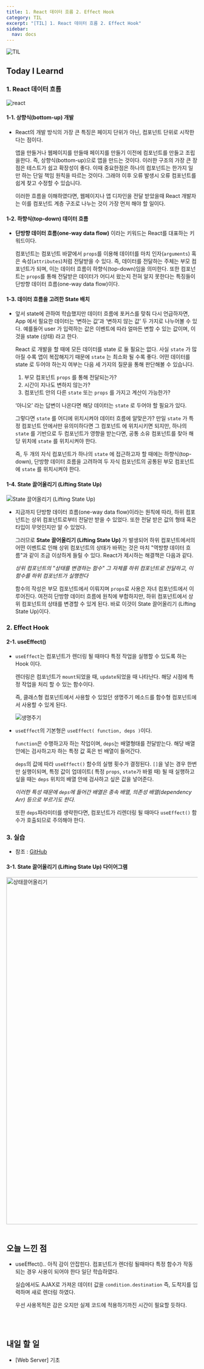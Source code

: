 ```yaml
---
title: 1. React 데이터 흐름 2. Effect Hook
category: TIL
excerpt: "[TIL] 1. React 데이터 흐름 2. Effect Hook"
sidebar:
  nav: docs
---
```


![TIL](https://user-images.githubusercontent.com/83164003/127775612-7464075f-89e7-478e-82ee-dc1c2710a125.jpeg)
## Today I Learnd
### 1. React 데이터 흐름
![react](https://user-images.githubusercontent.com/83164003/132542812-b2131f36-bbaa-436a-a174-d3e4a3e15945.png)
#### 1-1. 상향식(bottom-up) 개발
- React의 개발 방식의 가장 큰 특징은 페이지 단위가 아닌, 컴포넌트 단위로 시작한다는 점이다.

  앱을 만들거나 웹페이지를 만들때 페이지를 만들기 이전에 컴포넌트를 만들고 조립을한다. 즉, 상향식(bottom-up)으로 앱을 만드는 것이다. 이러한 구조의 가장 큰 장점은 테스트가 쉽고 확장성이 좋다. 이때 중요한점은 하나의 컴포넌트는 한가지 일만 하는 단일 책임 원칙을 따르는 것이다. 그래야 이후 오류 발생시 오류 컴포넌트를 쉽게 찾고 수정할 수 있습니다.

  이러한 흐름을 이해하였다면, 웹페이지나 앱 디자인을 전달 받았을때 React 개발자는 이를 컴포넌트 계층 구조로 나누는 것이 가장 먼저 해야 할 일이다.

#### 1-2. 하향식(top-down) 데이터 흐름
- **단방향 데이터 흐름(one-way data flow)** 이라는 키워드는 React를 대표하는 키워드이다. 

  컴포넌트는 컴포넌트 바깥에서 `props`를 이용해 데이터를 마치 인자(`arguments`) 혹은 속성(`attributes`)처럼 전달받을 수 있다. 즉, 데이터를 전달하는 주체는 부모 컴포넌트가 되며, 이는 데이터 흐름이 하향식(top-down)임을 의미한다. 또한 컴포넌트는 `props`를 통해 전달받은 데이터가 어디서 왔는지 전혀 알지 못한다는 특징들이 단방향 데이터 흐름(one-way data flow)이다.
	
#### 1-3. 데이터 흐름을 고려한 State 배치
- 앞서 state에 관하여 학습했지만 데이터 흐름에 포커스를 맞춰 다시 언급하자면, App 에서 필요한 데이터는 ‘변하는 값’과 ‘변하지 않는 값’ 두 가지로 나누어볼 수 있다. 예를들어 user 가 입력하는 값은 이벤트에 따라 얼마든 변할 수 있는 값이며, 이 것을 state (상태) 라고 한다.

  React 로 개발을 할 때에 모든 데이터를 state 로 둘 필요는 없다. 사실 `state` 가 많아질 수록 앱이 복잡해지기 때문에 `state` 는 최소화 될 수록 좋다. 어떤 데이터를 state 로 두어야 하는지 여부는 다음 세 가지의 질문을 통해 판단해볼 수 있습니다.

  1. 부모 컴포넌트 `props` 를 통해 전달되는가?
  2. 시간이 지나도 변하지 않는가?
  3. 컴포넌트 안의 다른 `state` 또는 `props` 를 가지고 계산이 가능한가?

  ‘아니오’ 라는 답변이 나온다면 해당 데이터는 `state` 로 두어야 할 필요가 있다. 

  그렇다면 `state` 를 어디에 위치시켜야 데이터 흐름에 알맞은가? 만일 `state` 가 특정 컴포넌트 안에서만 유의미하다면 그 컴포넌트 에 위치시키면 되지만, 하나의 `state` 를 기반으로 두 컴포넌트가 영향을 받는다면, 공통 소유 컴포넌트를 찾아 해당 위치에 `state` 를 위치시켜야 한다. 

  즉, 두 개의 자식 컴포넌트가 하나의 `state` 에 접근하고자 할 때에는 하향식(top-down), 단방향 데이터 흐름을 고려하여 두 자식 컴포넌트의 공통된 부모 컴포넌트에 `state` 를 위치시켜야 한다. 
	
#### 1-4. State 끌어올리기 (Lifting State Up)
![State 끌어올리기 (Lifting State Up)](https://user-images.githubusercontent.com/83164003/132545689-04b84053-1cd5-40e7-9e10-021cb6934c21.png)
- 지금까지 단방향 데이터 흐름(one-way data flow)이라는 원칙에 따라, 하위 컴포넌트는 상위 컴포넌트로부터 전달만 받을 수 있었다. 또한 전달 받은 값의 형태 혹은 타입이 무엇인지만 알 수 있었다.

  그러므로 **State 끌어올리기 (Lifting State Up)** 가 발생되어 하위 컴포넌트에서의 어떤 이벤트로 인해 상위 컴포넌트의 상태가 바뀌는 것은 마치 "역방향 데이터 흐름"과 같이 조금 이상하게 들릴 수 있다. React가 제시하는 해결책은 다음과 같다. 

  *상위 컴포넌트의 "상태를 변경하는 함수" 그 자체를 하위 컴포넌트로 전달하고, 이 함수를 하위 컴포넌트가 실행한다*

  함수의 작성은 부모 컴포넌트에서 이뤄지며 `props`로 사용은 자녀 컴포넌트에서 이루어진다. 여전히 단방향 데이터 흐름에 원칙에 부합하지만, 하위 컴포넌트에서 상위 컴포넌트의 상태를 변경할 수 있게 된다. 바로 이것이 State 끌어올리기 (Lifting State Up)이다.

### 2. Effect Hook
#### 2-1. useEffect()
- `useEffect`는 컴포넌트가 렌더링 될 때마다 특정 작업을 실행할 수 있도록 하는 Hook 이다. 

  렌더링은 컴포넌트가 `mount`되었을 때,  `update`되었을 때 나타난다. 해당 시점에 특정 작업을 처리 할 수 있는 함수이다.

  즉, 클래스형 컴포넌트에서 사용할 수 있었던 생명주기 메소드를 함수형 컴포넌트에서 사용할 수 있게 된다.
	
	![생명주기](https://user-images.githubusercontent.com/83164003/132549740-85dfee45-06d3-407c-80b4-55cb11b56542.png)

- `useEffect`의 기본형은 `useEffect( function, deps )`이다. 

  `function`은 수행하고자 하는 작업이며, `deps`는 배열형태를 전달받는다. 해당 배열안에는 검사하고자 하는 특정 값 혹은 빈 배열이 들어간다.

  `deps`의 값에 따라 `useEffect()` 함수의 실행 횟수가 결정된다. `[]`을 넣는 경우 한번만 실행이되며, 특정 값이 업데이트( 특정 `props`, `state`가 바뀔 때) 될 때 실행하고 싶을 때는 `deps` 위치의 배열 안에 검사하고 싶은 값을 넣어준다. 

  *이러한 특성 때문에 `deps`에 들어간 배열은 종속 배열, 의존성 배열(dependency Arr) 등으로 부르기도 한다.*  

  또한 `deps`파라미터를 생략한다면, 컴포넌트가 리렌더링 될 때마다 `useEffect()` 함수가 호출되므로 주의해야 한다.

### 3. 실습
- 참조 : <a href="https://github.com/JH8459/im-sprint-statesairline-client" target="_blank">GitHub</a>

#### 3-1. State 끌어올리기 (Lifting State Up) 다이어그램
<img width="915" alt="상태끌어올리기" src="https://user-images.githubusercontent.com/83164003/132552557-613a23c6-a1ba-4ada-b683-d3ca29a8857a.png">

<br>
<br>

## 오늘 느낀 점
- useEffect().. 아직 감이 안잡힌다. 컴포넌트가 렌더링 될때마다 특정 함수가 작동되는 경우 사용이 되어야 한다 일단 학습하였다. 

  실습에서도 AJAX로 가져온 데이터 값을 `condition.destination` 즉, 도착지를 입력하며 새로 렌더링 하였다. 

  우선 사용목적은 감은 오지만 실제 코드에 적용하기까진 시간이 필요할 듯하다.
	
<br>
<br>

## 내일 할 일
- [Web Server] 기초
